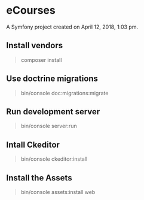 eCourses
=======

A Symfony project created on April 12, 2018, 1:03 pm.

## Install vendors
> composer install

## Use doctrine migrations

> bin/console doc:migrations:migrate

## Run development server

> bin/console server:run

## Intall Ckeditor

> bin/console ckeditor:install

## Install the Assets

> bin/console assets:install web